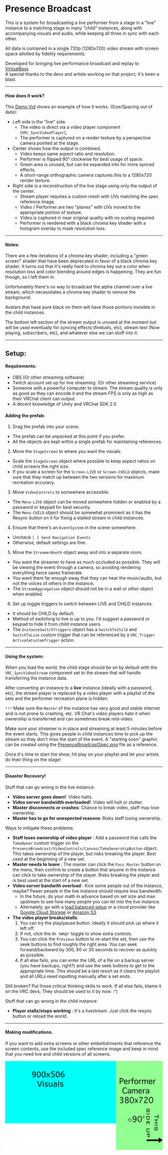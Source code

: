 
# Presence Broadcast

This is a system for broadcasting a live performer from a stage in a "live" instance to a matching stage in many "child" instances, along with accompanying visuals and audio, while keeping all three in sync with each other.

All data is contained in a single 720p (1280x720) video stream with screen space allotted by fidelity requirements.

Developed for bringing live performance broadcast and replay to [VirtualBass](https://twitter.com/virtualbass)    
A special thanks to the devs and artists working on that project; it's been a blast.

---

#### How does it work?

This [Demo Vid](https://cdn.discordapp.com/attachments/695514157885292604/714084443970601011/2020-05-24.06-54.15.mp4) shows an example of how it works. (Size/Spacing out of date):
* Left side is the "live" side.
	* The video is direct via a video player component (`VRC_SyncVideoPlayer`),
	* The performer is captured on a render texture by a perspective camera pointed at the stage.
* Center shows how the output is combined.
	* Video keeps same aspect ratio and resolution.
	* Performer is flipped 90° clockwise for best usage of space.
	* Green area is unused, but can be expanded into for more synced effects.
	* A short-range orthographic camera captures this to a 1280x720 render texture.
* Right side is a reconstruction of the live stage using only the output of the center.
	* Stream player requires a custom mesh with UVs matching the spec reference image.
	* Video / Performer are two "planes" with UVs moved to the appropriate portion of texture.
	*  Video is captured in near original quality with no scaling required.
	*  Performer is rendered with a black chroma key shader with a hologram overlay to mask resolution loss.

---

#### Notes:
There are a few iterations of a chroma key shader, including a "green screen" shader that have been deprecated in favor of a black chroma key shader.  It turns out that it's really hard to chroma key out a color when resolution loss and color blending around edges is happening.  They are fun though, so I left them in.

Unfortunately there's no way to broadcast the alpha channel over a live stream, which necessitates a chroma key shader to remove the background.

Avatars that have pure black on them will have those portions invisible in the child instances.

The bottom left section of the stream output is unused at the moment but will be used eventually for syncing effects (fireballs, etc), stream text (Now playing, subscribers, etc), and whatever else we can stuff into it.

---

## Setup:

#### Requirements:

 * OBS (Or other streaming software)
 * Twitch account set up for live streaming. (Or other streaming service)
 * Someone with a powerful computer to stream.  The stream quality is only as good as they can encode it and the stream FPS is only as high as their VRChat client can output.
 * A decent knowledge of Unity and VRChat SDK 2.0

#### Adding the prefab:
1. Drag the prefab into your scene.
  * The prefab can be unpacked at this point if you prefer.
  * All the objects are kept within a single prefab for maintaining references.
2. Move the `StageScreen` to where you want the visuals.
  * Scale the `StageScreen` object where possible to keep aspect ratios on child screens the right size.
  * If you scale a screen for the `Screen-LIVE` or `Screen-CHILD` objects, make sure that they match up between the two versions for maximum recreation accuracy.
3. Move `VideoControls` to somewhere accessible.
  * The `Menu-LIVE` object can be moved somewhere hidden or enabled by a password or keypad for best security.
  * The `Menu-CHILD` object should be somewhat prominent as it has the Resync button on it for fixing a stalled stream in child instances.
4. Ensure that there's an `EventSystem` in the scene somewhere.
  * Uncheck `[ ] Send Navigation Events`
  * Otherwise, default settings are fine.
5. Move the `StreamerBooth` object away and into a separate room.
  * You want the streamer to have as much occluded as possible.  They will be viewing the event through a camera, so avoiding rendering everything twice saves framerate.
  * You want them far enough away that they can hear the music/audio, but not the voices of others in the instance.
  * The `StreamAggregation` object should not be in a wall or other object when enabled.
6. Set up toggle triggers to switch between LIVE and CHILD instances.
  * It should be CHILD by default.
  * Method of switching to live is up to you.  I'd suggest a password or keypad to hide it from child instance users.
  * The `InstanceSwitchTriggers` object has a `SwitchToChild` and `SwitchToLive` custom trigger that can be referenced by a `VRC_Trigger` `ActivateCustomTrigger` action.

---

#### Using the system:

When you load the world, the child stage should be on by default with the `VRC_SyncVideoStream` component set to the stream that will handle transferring the instance data.

After converting an instance to a **live** instance (ideally with a password, etc), the stream player is replaced by a video player with a playlist of the sets and the performer recreation plane is hidden.

`!!!` Make sure the `Master` of the instance has very good and stable internet and is not prone to crashing, etc.  VR Chat's video players hate it when ownership is transferred and can sometimes break mid-video.

Make sure your streamer is in place and streaming at least 5 minutes before the event starts.  This gives people in child instances time to pick up the stream so they don't miss the start of the event.  A "starting soon" graphic can be created using the [PresenceBroadcastSpec.png](Assets/Eremite/FunStuff/PresenceBroadcast/PresenceBroadcastSpec.png) file as a reference.

Once it's time to start the show, hit play on your playlist and let your artists do their thing on the stage!

---

#### Disaster Recovery!

Stuff that can go wrong in the live instance:

* **Video server goes down!**:  Video halts.
* **Video server bandwidth overloaded!**: Video will halt or stutter.
* **Master disconnects or crashes**: Chance to break video, staff may lose ownership.
* **Master has to go for unexpected reasons**: Risks staff losing ownership.

Ways to mitigate these problems:


* **Staff loses ownership of video player** : Add a password that calls the `TakeOwner` custom trigger on the `PresenceBroadcast/VideoControls/Canvas/TakeOwnershipButton` object.  This takes ownership of the player, but risks breaking the player.  Best used at the beginning of a new set.
* **Master needs to leave** : The master can click the `Pass Master` button on the menu, then confirm to create a button that anyone in the instance can click to take ownership of the player.  Risks breaking the player and is best used at the start of a new set.
* **Video server bandwith overload** : Kick some people out of the instance, maybe? Fewer people in the live instance should require less bandwidth.  
  * In the future, do your math in advance based on set size and max upstream to see how many people you can let into the live instance.
  * Alternately, go with a [load balanced setup](https://en.wikipedia.org/wiki/Load_balancing_(computing)) or a cloud provider like [Google Cloud Storage](https://cloud.google.com/storage) or [Amazon S3](https://aws.amazon.com/s3/).
* **The video player breaks/stalls**:
  1. You can try the play/pause button.  Ideally it should pick up where it left off.
  2. If not, click the `Oh %#&@!` toggle to show extra controls.
  3. You can click the `Previous` button to re-start the set, then use the seek buttons to find roughly the right area.  You can seek forward/backward by 300, 60 or 30 seconds to recover as quickly as possible.
  4. If all else fails, you can enter the URL of a file on a backup server (you have backups, right?) and use the seek buttons to get to the appropriate time.  This should be a last resort as it clears the playlist and all URLs need inputting manually after a set ends.

Still broken? Put those critical thinking skills to work.  If all else fails, blame it on the VRC devs; They should be used to it by now. :^)


Stuff that can go wrong in the child instance:

* **Player stalls/stops working** : It's a livestream. Just click the resync button or reload the world.

---

#### Making modifications.

If you want to add extra screens or other embellishments that reference the screen contents, use the included spec reference image and keep in mind that you need live and child versions of all screens.

![Specsheet](Assets/Eremite/FunStuff/PresenceBroadcast/PresenceBroadcastSpec.png)
